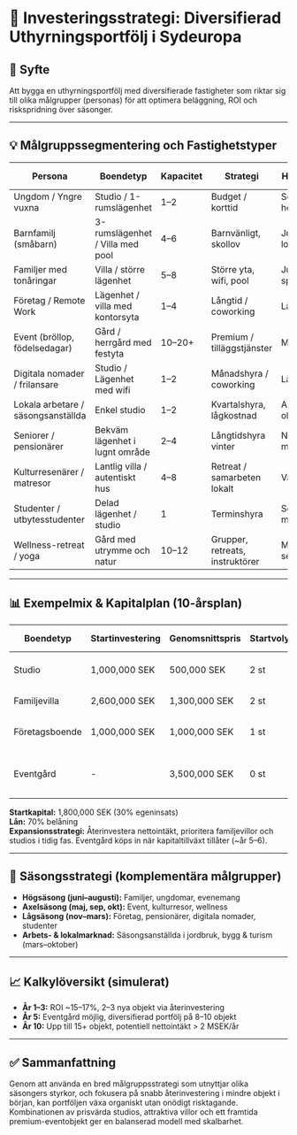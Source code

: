 # 📘 Investeringsstrategi: Diversifierad Uthyrningsportfölj i Sydeuropa

## 🎯 Syfte
Att bygga en uthyrningsportfölj med diversifierade fastigheter som riktar sig till olika målgrupper (personas) för att optimera beläggning, ROI och riskspridning över säsonger.

---

## 💡 Målgruppssegmentering och Fastighetstyper

| Persona                         | Boendetyp                           | Kapacitet | Strategi                           | Högsäsong         | ROI (%) |
|----------------------------------|-------------------------------------|-----------|------------------------------------|-------------------|---------|
| Ungdom / Yngre vuxna            | Studio / 1-rumslägenhet             | 1–2       | Budget / korttid                   | Sommar / helger   | 11.0    |
| Barnfamilj (småbarn)            | 3-rumslägenhet / Villa med pool     | 4–6       | Barnvänligt, skollov               | Juni–aug / lov    | 17.0    |
| Familjer med tonåringar         | Villa / större lägenhet             | 5–8       | Större yta, wifi, pool             | Juli–aug / sportlov | 17.0    |
| Företag / Remote Work           | Lägenhet / villa med kontorsyta    | 1–4       | Långtid / coworking                | Lågsäsong         | 15.0    |
| Event (bröllop, födelsedagar)   | Gård / herrgård med festyta        | 10–20+    | Premium / tilläggstjänster         | Maj–sep           | 10.0    |
| Digitala nomader / frilansare   | Studio / Lägenhet med wifi         | 1–2       | Månadshyra / coworking             | Lågsäsong         | 10.0    |
| Lokala arbetare / säsongsanställda | Enkel studio                     | 1–2       | Kvartalshyra, lågkostnad           | April–oktober     | 9.0     |
| Seniorer / pensionärer          | Bekväm lägenhet i lugnt område     | 2–4       | Långtidshyra vinter                | November–mars     | 8.0     |
| Kulturresenärer / matresor      | Lantlig villa / autentiskt hus     | 4–8       | Retreat / samarbeten lokalt        | Vår / höst        | 12.0    |
| Studenter / utbytesstudenter    | Delad lägenhet / studio            | 1         | Terminshyra                        | September–maj     | 8.0     |
| Wellness-retreat / yoga         | Gård med utrymme och natur         | 10–12     | Grupper, retreats, instruktörer    | Mars–juni, sep–okt| 10.0    |

---

## 📊 Exempelmix & Kapitalplan (10-årsplan)

| Boendetyp       | Startinvestering | Genomsnittspris | Startvolym | ROI (%) | Kommentar |
|------------------|------------------|------------------|------------|---------|-----------|
| Studio           | 1,000,000 SEK    | 500,000 SEK      | 2 st       | 11%     | Riktar sig till unga, nomader      |
| Familjevilla     | 2,600,000 SEK    | 1,300,000 SEK    | 2 st       | 17%     | Barnfamiljer, sommarfokus          |
| Företagsboende   | 1,000,000 SEK    | 1,000,000 SEK    | 1 st       | 15%     | Lågsäsong, längre hyresperioder    |
| Eventgård        | -                | 3,500,000 SEK    | 0 st       | 10%     | Kräver mer kapital, planeras år 5+ |

**Startkapital:** 1,800,000 SEK (30% egeninsats)  
**Lån:** 70% belåning  
**Expansionsstrategi:** Återinvestera nettointäkt, prioritera familjevillor och studios i tidig fas. Eventgård köps in när kapitaltillväxt tillåter (~år 5–6).

---

## 📆 Säsongsstrategi (komplementära målgrupper)

- **Högsäsong (juni–augusti):** Familjer, ungdomar, evenemang
- **Axelsäsong (maj, sep, okt):** Event, kulturresor, wellness
- **Lågsäsong (nov–mars):** Företag, pensionärer, digitala nomader, studenter
- **Arbets- & lokalmarknad:** Säsongsanställda i jordbruk, bygg & turism (mars–oktober)

---

## 📈 Kalkylöversikt (simulerat)

- **År 1–3:** ROI ~15–17%, 2–3 nya objekt via återinvestering
- **År 5:** Eventgård möjlig, diversifierad portfölj på 8–10 objekt
- **År 10:** Upp till 15+ objekt, potentiell nettointäkt > 2 MSEK/år

---

## ✅ Sammanfattning

Genom att använda en bred målgruppsstrategi som utnyttjar olika säsongers styrkor, och fokusera på snabb återinvestering i mindre objekt i början, kan portföljen växa organiskt utan onödigt risktagande. Kombinationen av prisvärda studios, attraktiva villor och ett framtida premium-eventobjekt ger en balanserad modell med skalbarhet.
